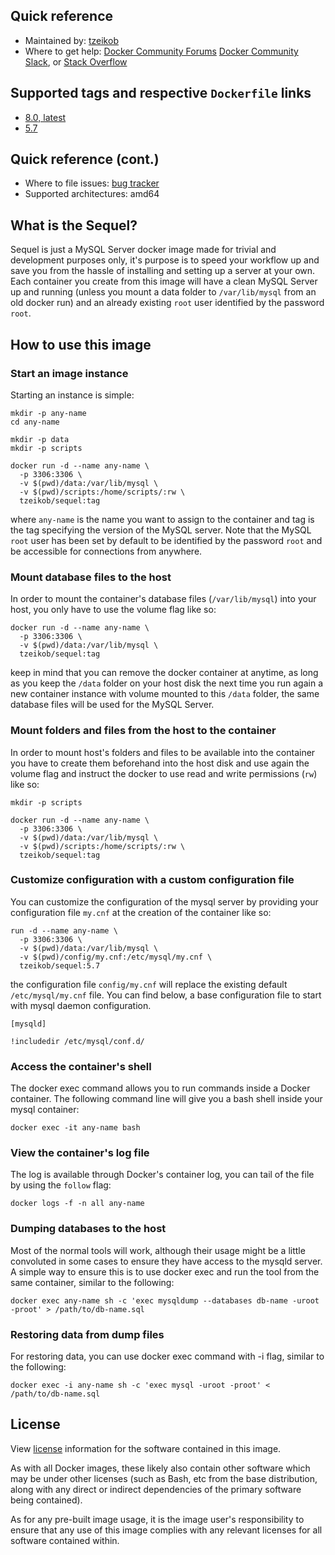 ## Quick reference
 * Maintained by: [tzeikob](https://github.com/tzeikob/sequel)
 * Where to get help: [Docker Community Forums](https://forums.docker.com/) [Docker Community Slack](https://dockr.ly/slack), or [Stack Overflow](https://stackoverflow.com/search?tab=newest&q=docker)

## Supported tags and respective `Dockerfile` links
 * [8.0, latest](https://github.com/tzeikob/sequel/blob/main/8.0/Dockerfile)
 * [5.7](https://github.com/tzeikob/sequel/blob/main/5.7/Dockerfile)

## Quick reference (cont.)
 * Where to file issues: [bug tracker](https://github.com/tzeikob/sequel/issues)
 * Supported architectures: amd64

## What is the Sequel?

Sequel is just a MySQL Server docker image made for trivial and development purposes only, it's purpose is to speed your workflow up and save you from the hassle of installing and setting up a server at your own. Each container you create from this image will have a clean MySQL Server up and running (unless you mount a data folder to `/var/lib/mysql` from an old docker run) and an already existing `root` user identified by the password `root`.

## How to use this image

### Start an image instance

Starting an instance is simple:

```
mkdir -p any-name
cd any-name

mkdir -p data
mkdir -p scripts

docker run -d --name any-name \
  -p 3306:3306 \
  -v $(pwd)/data:/var/lib/mysql \
  -v $(pwd)/scripts:/home/scripts/:rw \
  tzeikob/sequel:tag
```

where `any-name` is the name you want to assign to the container and tag is the tag specifying the version of the MySQL server. Note that the MySQL `root` user has been set by default to be identified by the password `root` and be accessible for connections from anywhere.

### Mount database files to the host

In order to mount the container's database files (`/var/lib/mysql`) into your host, you only have to use the volume flag like so:

```
docker run -d --name any-name \
  -p 3306:3306 \
  -v $(pwd)/data:/var/lib/mysql \
  tzeikob/sequel:tag
```

keep in mind that you can remove the docker container at anytime, as long as you keep the `/data` folder on your host disk the next time you run again a new container instance with volume mounted to this `/data` folder, the same database files will be used for the MySQL Server.

### Mount folders and files from the host to the container

In order to mount host's folders and files to be available into the container you have to create them beforehand into the host disk and use again the volume flag and instruct the docker to use read and write permissions (`rw`) like so:

```
mkdir -p scripts

docker run -d --name any-name \
  -p 3306:3306 \
  -v $(pwd)/data:/var/lib/mysql \
  -v $(pwd)/scripts:/home/scripts/:rw \
  tzeikob/sequel:tag
```

### Customize configuration with a custom configuration file

You can customize the configuration of the mysql server by providing your configuration file `my.cnf` at the creation of the container like so:

```
run -d --name any-name \
  -p 3306:3306 \
  -v $(pwd)/data:/var/lib/mysql \
  -v $(pwd)/config/my.cnf:/etc/mysql/my.cnf \
  tzeikob/sequel:5.7
```

the configuration file `config/my.cnf` will replace the existing default `/etc/mysql/my.cnf` file. You can find below, a base configuration file to start with mysql daemon configuration.

```
[mysqld]

!includedir /etc/mysql/conf.d/
```

### Access the container's shell

The docker exec command allows you to run commands inside a Docker container. The following command line will give you a bash shell inside your mysql container:

```
docker exec -it any-name bash
```

### View the container's log file

The log is available through Docker's container log, you can tail of the file by using the `follow` flag:

```
docker logs -f -n all any-name
```

### Dumping databases to the host

Most of the normal tools will work, although their usage might be a little convoluted in some cases to ensure they have access to the mysqld server. A simple way to ensure this is to use docker exec and run the tool from the same container, similar to the following:

```
docker exec any-name sh -c 'exec mysqldump --databases db-name -uroot -proot' > /path/to/db-name.sql
```

### Restoring data from dump files

For restoring data, you can use docker exec command with -i flag, similar to the following:

```
docker exec -i any-name sh -c 'exec mysql -uroot -proot' < /path/to/db-name.sql
```

## License
View [license](https://dev.mysql.com/doc/refman/5.7/en/preface.html) information for the software contained in this image.

As with all Docker images, these likely also contain other software which may be under other licenses (such as Bash, etc from the base distribution, along with any direct or indirect dependencies of the primary software being contained).

As for any pre-built image usage, it is the image user's responsibility to ensure that any use of this image complies with any relevant licenses for all software contained within.